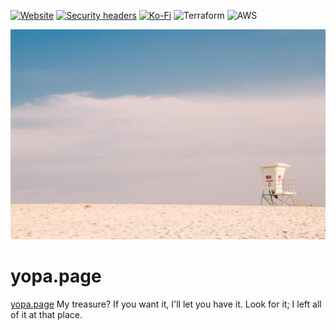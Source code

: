 [![Website][website-shield]][website-url]
[![Security headers][security-headers-shield]][security-headers-url]
[![Ko-Fi][kofi-shield]][kofi-url]
![Terraform][terraform-shield]
![AWS][aws-shield]

![yopa.page banner][banner]

# yopa.page

[yopa.page][website-url] My treasure? If you want it, I'll let you have it. Look for it; I left all of it at that place.

<!-- MARKDOWN LINKS & IMAGES -->

[website-shield]: https://img.shields.io/website?style=for-the-badge&url=https://www.yopa.page
[website-url]: https://www.yopa.page
[security-headers-shield]: https://img.shields.io/security-headers?style=for-the-badge&url=https://www.yopa.page
[security-headers-url]: https://securityheaders.com/?q=www.yopa.page&followRedirects=on
[kofi-shield]: https://img.shields.io/badge/Ko--fi-F16061?style=for-the-badge&logo=ko-fi&logoColor=white
[kofi-url]: https://ko-fi.com/yoonsoopark
[terraform-shield]: https://img.shields.io/badge/terraform-%235835CC.svg?style=for-the-badge&logo=terraform&logoColor=white
[aws-shield]: https://img.shields.io/badge/AWS-%23FF9900.svg?style=for-the-badge&logo=amazon-aws&logoColor=white
[banner]: static/images/hZL49G.png
